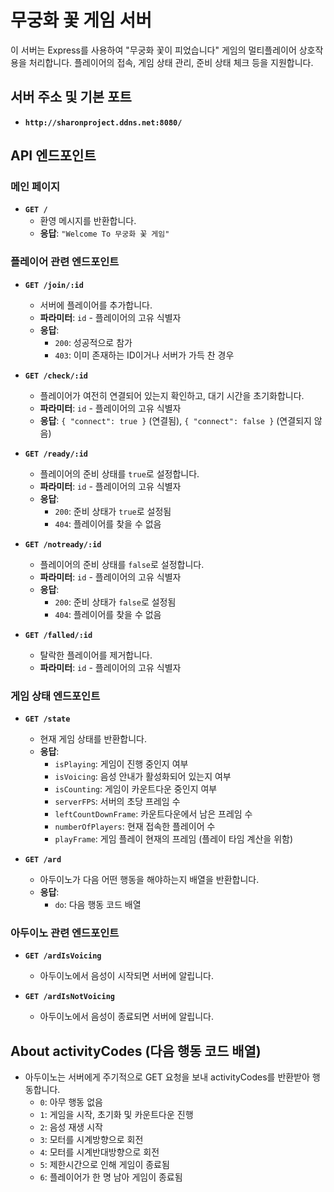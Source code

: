 # 무궁화 꽃 게임 서버

이 서버는 Express를 사용하여 "무궁화 꽃이 피었습니다" 게임의 멀티플레이어 상호작용을 처리합니다. 플레이어의 접속, 게임 상태 관리, 준비 상태 체크 등을 지원합니다.

## 서버 주소 및 기본 포트
- **`http://sharonproject.ddns.net:8080/`**

## API 엔드포인트

### 메인 페이지

- **`GET /`**  
  - 환영 메시지를 반환합니다.
  - **응답**: `"Welcome To 무궁화 꽃 게임"`

### 플레이어 관련 엔드포인트

- **`GET /join/:id`**  
  - 서버에 플레이어를 추가합니다.
  - **파라미터**: `id` - 플레이어의 고유 식별자
  - **응답**:
    - `200`: 성공적으로 참가
    - `403`: 이미 존재하는 ID이거나 서버가 가득 찬 경우

- **`GET /check/:id`**  
  - 플레이어가 여전히 연결되어 있는지 확인하고, 대기 시간을 초기화합니다.
  - **파라미터**: `id` - 플레이어의 고유 식별자
  - **응답**: `{ "connect": true }` (연결됨), `{ "connect": false }` (연결되지 않음)

- **`GET /ready/:id`**  
  - 플레이어의 준비 상태를 `true`로 설정합니다.
  - **파라미터**: `id` - 플레이어의 고유 식별자
  - **응답**:
    - `200`: 준비 상태가 `true`로 설정됨
    - `404`: 플레이어를 찾을 수 없음

- **`GET /notready/:id`**  
  - 플레이어의 준비 상태를 `false`로 설정합니다.
  - **파라미터**: `id` - 플레이어의 고유 식별자
  - **응답**:
    - `200`: 준비 상태가 `false`로 설정됨
    - `404`: 플레이어를 찾을 수 없음

- **`GET /falled/:id`**  
  - 탈락한 플레이어를 제거합니다.
  - **파라미터**: `id` - 플레이어의 고유 식별자

### 게임 상태 엔드포인트

- **`GET /state`**  
  - 현재 게임 상태를 반환합니다.
  - **응답**:
    - `isPlaying`: 게임이 진행 중인지 여부
    - `isVoicing`: 음성 안내가 활성화되어 있는지 여부
    - `isCounting`: 게임이 카운트다운 중인지 여부
    - `serverFPS`: 서버의 초당 프레임 수
    - `leftCountDownFrame`: 카운트다운에서 남은 프레임 수
    - `numberOfPlayers`: 현재 접속한 플레이어 수
    - `playFrame`: 게임 플레이 현재의 프레임 (플레이 타임 계산을 위함)
   
- **`GET /ard`**
  - 아두이노가 다음 어떤 행동을 해야하는지 배열을 반환합니다.
  - **응답**:
    - `do`: 다음 행동 코드 배열
   
### 아두이노 관련 엔드포인트
  - **`GET /ardIsVoicing`**
    - 아두이노에서 음성이 시작되면 서버에 알립니다.
   
  - **`GET /ardIsNotVoicing`**
    - 아두이노에서 음성이 종료되면 서버에 알립니다.

## About activityCodes (다음 행동 코드 배열)
- 아두이노는 서버에게 주기적으로 GET 요청을 보내 activityCodes를 반환받아 행동합니다.
  - `0`: 아무 행동 없음
  - `1`: 게임을 시작, 초기화 및 카운트다운 진행
  - `2`: 음성 재생 시작
  - `3`: 모터를 시계방향으로 회전
  - `4`: 모터를 시계반대방향으로 회전
  - `5`: 제한시간으로 인해 게임이 종료됨
  - `6`: 플레이어가 한 명 남아 게임이 종료됨

